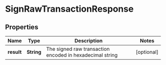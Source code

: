
# SignRawTransactionResponse

## Properties
Name | Type | Description | Notes
------------ | ------------- | ------------- | -------------
**result** | **String** | The signed raw transaction encoded in hexadecimal string |  [optional]



